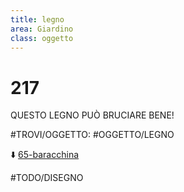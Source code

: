 ```yaml
---
title: legno
area: Giardino
class: oggetto
---
```

# 217
QUESTO LEGNO PUÒ BRUCIARE BENE!

#TROVI/OGGETTO: #OGGETTO/LEGNO

⬇️ [65-baracchina](65-baracchina.md)

#TODO/DISEGNO
